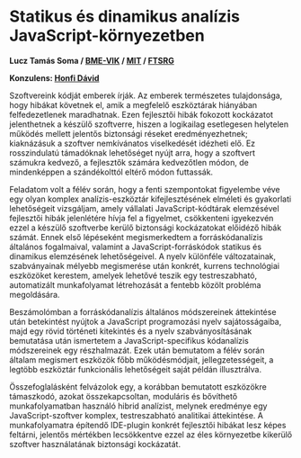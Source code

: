 # Statikus és dinamikus analízis JavaScript-környezetben

**Lucz Tamás Soma / [BME-VIK](http://vik.bme.hu) / [MIT](http://mit.bme.hu) / [FTSRG](http://inf.mit.bme.hu)**

**Konzulens: [Honfi Dávid](https://github.com/davidhonfi)**

Szoftvereink kódját emberek írják. Az emberek természetes tulajdonsága, hogy hibákat követnek el, amik a megfelelő eszköztárak hiányában felfedezetlenek maradhatnak. Ezen fejlesztői hibák fokozott kockázatot jelenthetnek a készülő szoftverre, hiszen a logikailag esetlegesen helytelen működés mellett jelentős biztonsági réseket eredményezhetnek; kiaknázásuk a szoftver nemkívánatos viselkedését idézheti elő. Ez rosszindulatú támadóknak lehetőséget nyújt arra, hogy a szoftvert számukra kedvező, a fejlesztők számára kedvezőtlen módon, de mindenképpen a szándékolttól eltérő módon futtassák.
Feladatom volt a félév során, hogy a fenti szempontokat figyelembe véve egy olyan komplex analízis-eszköztár kifejlesztésének elméleti és gyakorlati lehetőségeit vizsgáljam, amely vállalati JavaScript-kódtárak elemzésével fejlesztői hibák jelenlétére hívja fel a figyelmet, csökkenteni igyekezvén ezzel a készülő szoftverbe kerülő biztonsági kockázatokat előidéző hibák számát.Ennek első lépéseként megismerkedtem a forráskódanalízis általános fogalmaival, valamint a JavaScript-forráskódok statikus és dinamikus elemzésének lehetőségeivel. A nyelv különféle változatainak, szabványainak mélyebb megismerése után konkrét, kurrens technológiai eszközöket kerestem, amelyek lehetővé teszik egy testreszabható, automatizált munkafolyamat létrehozását a fentebb közölt probléma megoldására.
Beszámolómban a forráskódanalízis általános módszereinek áttekintése után betekintést nyújtok a JavaScript programozási nyelv sajátosságaiba, majd egy rövid történeti kitekintés és a nyelv szabványosításának bemutatása után ismertetem a JavaScript-specifikus kódanalízis módszereinek egy részhalmazát.Ezek után bemutatom a félév során általam megismert eszközök főbb működésmódjait, jellegzetességeit, a legtöbb eszköztár funkcionális lehetőségeit saját példán illusztrálva.
Összefoglalásként felvázolok egy, a korábban bemutatott eszközökre támaszkodó, azokat összekapcsoltan, moduláris és bővíthető munkafolyamatban használó hibrid analízist, melynek eredménye egy JavaScript-szoftver komplex, testreszabható analitikai áttekintése. A munkafolyamatra építendő IDE-plugin konkrét fejlesztői hibákat lesz képes feltárni, jelentős mértékben lecsökkentve ezzel az éles környezetbe kikerülő szoftver használatának biztonsági kockázatát.